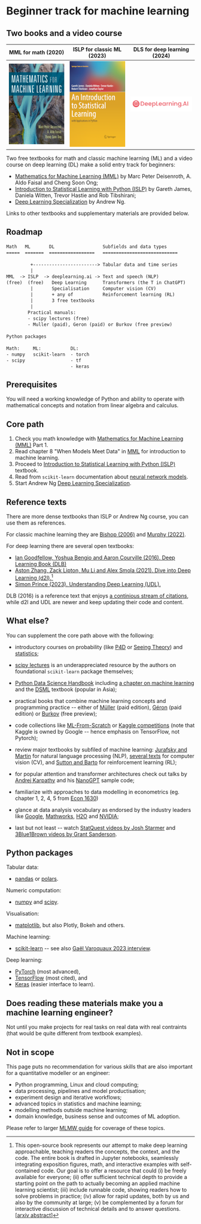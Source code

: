 # Beginner track for machine learning

## Two books and a video course

| MML for math (2020)            | ISLP for classic ML (2023)      | DLS for deep learning (2024)   |
| ------------------------------ | ------------------------------- | ------------------------------ |
| ![](images/mml-book-cover.jpg) | ![](images/islp-book-cover.png) | ![](images/dls-book-cover.png) |

Two free textbooks for math and classic machine learning (ML)
and a video course on deep learning (DL) make a solid entry track for beginners:

- [Mathematics for Machine Learning (MML)][mml] by Marc Peter Deisenroth, A. Aldo Faisal and Cheng Soon Ong;
- [Introduction to Statistical Learning with Python (ISLP)](https://www.statlearning.com/) by Gareth James, Daniela Witten, Trevor Hastie and Rob Tibshirani;
- [Deep Learning Specialization][dls] by Andrew Ng.

Links to other textbooks and supplementary materials are provided below.

## Roadmap

```
Math   ML       DL                  Subfields and data types
=====  =======  =================   ============================

         +------------------------> Tabular data and time series
         |
MML  -> ISLP  -> deeplearning.ai -> Text and speech (NLP)
(free)  (free)   Deep Learning      Transformers (the T in ChatGPT)
         |       Specialisation     Computer vision (CV)
         |       + any of           Reinforcement learning (RL)
         |       3 free textbooks
         |
        Practical manuals:
        - scipy lectures (free)
        - Muller (paid), Geron (paid) or Burkov (free preview)

Python packages

Math:     ML:           DL:
- numpy   scikit-learn  - torch
- scipy                 - tf
                        - keras
```

## Prerequisites

You will need a working knowledge of Python and ability to operate with mathematical concepts
and notation from linear algebra and calculus.

## Core path

1. Check you math knowledge with [Mathematics for Machine Learning (MML)][mml] Part 1.
2. Read chapter 8 "When Models Meet Data" in [MML][mml] for introduction to machine learning.
3. Proceed to [Introduction to Statistical Learning with Python (ISLP)](https://www.statlearning.com/) textbook.
4. Read from `scikit-learn` documentation about [neural network models][nn].
5. Start Andrew Ng [Deep Learning Specialization][dls].

[dls]: https://www.deeplearning.ai/courses/deep-learning-specialization/
[mml]: https://mml-book.github.io/
[nn]: https://scikit-learn.org/stable/modules/neural_networks_supervised.html#neural-network-models-supervised

## Reference texts

There are more dense textbooks than ISLP or Andrew Ng course, you can use them as references.

For classic machine learning they are [Bishop (2006)](https://www.microsoft.com/en-us/research/uploads/prod/2006/01/Bishop-Pattern-Recognition-and-Machine-Learning-2006.pdf)
and [Murphy (2022)](https://probml.github.io/pml-book/book1.html).

For deep learning there are several open textbooks:

- [Ian Goodfellow, Yoshua Bengio and Aaron Courville (2016). Deep Learning Book (DLB)](https://www.deeplearningbook.org/)
- [Aston Zhang, Zack Lipton, Mu Li and Alex Smola (2021). Dive into Deep Learning (d2l).](https://d2l.ai/)[^1]
- [Simon Prince (2023). Understanding Deep Learning (UDL).](https://udlbook.github.io/udlbook/)

DLB (2016) is a reference text that enjoys [a continious stream of citations](https://scholar.google.ca/citations?view_op=view_citation&hl=en&user=iYN86KEAAAAJ&citation_for_view=iYN86KEAAAAJ:ZeXyd9-uunAC), while d2l and UDL are newer and keep updating their code and content.

[^1]: This open-source book represents our attempt to make deep learning approachable, teaching readers the concepts, the context, and the code. The entire book is drafted in Jupyter notebooks, seamlessly integrating exposition figures, math, and interactive examples with self-contained code. Our goal is to offer a resource that could (i) be freely available for everyone; (ii) offer sufficient technical depth to provide a starting point on the path to actually becoming an applied machine learning scientist; (iii) include runnable code, showing readers how to solve problems in practice; (iv) allow for rapid updates, both by us and also by the community at large; (v) be complemented by a forum for interactive discussion of technical details and to answer questions. \[[arxiv abstract](https://arxiv.org/abs/2106.11342)\]

## What else?

You can supplement the core path above with the following:

- introductory courses on probability
  (like [P4D](https://probability4datascience.com/)
  or [Seeing Theory](https://seeing-theory.brown.edu/basic-probability/index.html))
  and [statistics](https://jverzani.github.io/UsingJ/index.html);

- [scipy lectures](https://lectures.scientific-python.org/) is an
  underappreciated resource by the authors on foundational `scikit-learn`
  package themselves;

- [Python Data Science Handbook](https://jakevdp.github.io/PythonDataScienceHandbook/)
  including [a chapter on machine learning](https://jakevdp.github.io/PythonDataScienceHandbook/#5.-Machine-Learning)
  and the [DSML](https://people.smp.uq.edu.au/DirkKroese/DSML/) textbook (popular in Asia);

- practical books that combine machine learning concepts and programming practice
  -- either of
  [Müller](https://amueller.github.io/#book) (paid edition),
  [Géron](https://www.oreilly.com/library/view/hands-on-machine-learning/9781098125967/) (paid edition) or
  [Burkov](https://themlbook.com/) (free preview);

- code collections like [ML-From-Scratch](https://github.com/eriklindernoren/ML-From-Scratch)
  or [Kaggle competitions](https://www.kaggle.com/) (note that Kaggle is owned by Google --
  hence emphasis on TensorFlow, not Pytorch);

- review major textbooks by subfiled of machine learning:
  [Jurafsky and Martin](https://web.stanford.edu/~jurafsky/slp3/)
  for natural language processing (NLP),
  [several texts](https://www.reddit.com/r/computervision/comments/129e3gc/suggestions_for_some_best_books_on_computer_vision/)
  for computer vision (CV), and
  [Sutton and Barto](http://incompleteideas.net/book/the-book-2nd.html)
  for reinforcement learning (RL);

- for popular attention and transformer architectures check out talks by
  [Andrej Karpathy](https://karpathy.ai/)
  and his [NanoGPT](https://github.com/karpathy/nanoGPT) sample code;

- familiarize with approaches to data modelling in econometrics (eg. chapter 1, 2, 4, 5 from [Econ 1630](https://github.com/jonathandroth/Econ1630_Github))

- glance at data analysis vocabulary as endorsed by the industry leaders like
  [Google](https://developers.google.com/machine-learning/glossary),
  [Mathworks](https://www.mathworks.com/discovery.html),
  [H2O](https://h2o.ai/wiki/) and
  [NVIDIA](https://www.nvidia.com/en-us/glossary/);

- last but not least -- watch
  [StatQuest videos by Josh Starmer](https://www.youtube.com/channel/UCtYLUTtgS3k1Fg4y5tAhLbw)
  and [3Blue1Brown videos by Grant Sanderson](https://www.3blue1brown.com/).

## Python packages

Tabular data:

- [pandas](https://pandas.pydata.org/) or [polars](https://pola.rs/).

Numeric computation:

- [numpy](https://numpy.org/) and [scipy](https://scipy.org/).

Visualisation:

- [matplotlib](https://matplotlib.org/), but also Plotly, Bokeh and others.

Machine learning:

- [scikit-learn](https://scikit-learn.org/stable/index.html) -- see also [Gaël Varoquaux 2023 interview](https://youtu.be/MaJRf9E-jtQ?t=223).

Deep learning:

- [PyTorch](https://pytorch.org/) (most advanced),
- [TensorFlow](https://www.tensorflow.org/) (most cited), and
- [Keras](https://www.tensorflow.org/guide/keras) (easier interface to learn).

## Does reading these materials make you a machine learning engineer?

Not until you make projects
for real tasks
on real data
with real contraints
(that would be quite different from textbook examples).

## Not in scope

This page puts no recommendation for various skills
that are also important for a quantitative modeller or an engineer:

- Python programming, Linux and cloud computing;
- data processing, pipelines and model productisation;
- experiment design and iterative workflows;
- advanced topics in statistics and machine learning;
- modelling methods outside machine learning;
- domain knowledge, business sense and outcomes of ML adoption.

Please refer to larger [MLMW guide](mlmw.md) for coverage of these topics.

<!--

## Engineering and data path

```
Linux -> Python -> Data processing -> Cloud -> Orchestration
                   - SQL/NoSQL        - AWS    - Apache Airflow
                   - Hadoop/Spark     - GCS
                                      - Azure

```
-->
